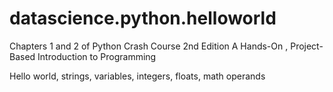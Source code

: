 # datascience.python.helloworld
Chapters 1 and 2 of 
Python Crash Course
2nd Edition
A Hands-On , Project-Based
Introduction to Programming

Hello world, strings, variables, integers, floats, math operands
